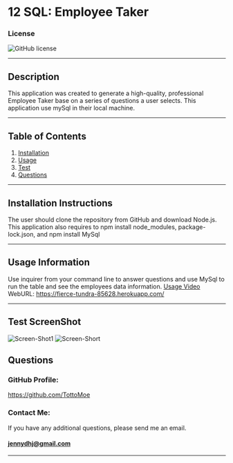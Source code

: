 # 12 SQL: Employee Taker

### License
  ![GitHub license](https://img.shields.io/badge/license-MIT-green.svg)
***

## Description
This application was created to generate a high-quality, professional Employee Taker base on a series of questions a user selects. This application use mySql in their local machine.
***

## Table of Contents
1. [Installation](#installation)
2. [Usage](#usage)
3. [Test](#test)
4. [Questions](#questions)
***

<a name="installation"></a>
## Installation Instructions
  
The user should clone the repository from GitHub and download Node.js. This application also requires  to npm install node_modules, package-lock.json, and npm install MySql
***

<a name="usage"></a>
## Usage Information
  
Use inquirer from your command line to answer questions and use MySql to run the table and see the employees data information.
[Usage Video](https://drive.google.com/file/d/1949DGPVMEg2bCuqlDniOBRGxNFKF3F_l/view)
WebURL: https://fierce-tundra-85628.herokuapp.com/
***

<a name="test"></a>
## Test ScreenShot
![Screen-Shot1](./ScreenShot1.png)
![Screen-Short](./ScreenShot2.png)

<a name="questions"></a>
## Questions
  
### GitHub Profile:
https://github.com/TottoMoe
  
### Contact Me:
If you have any additional questions, please send me an email.
#### jennydhj@gmail.com 
***